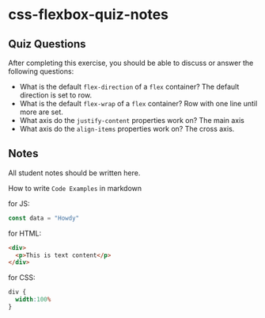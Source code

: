 # css-flexbox-quiz-notes

## Quiz Questions

After completing this exercise, you should be able to discuss or answer the following questions:

- What is the default `flex-direction` of a `flex` container?
The default direction is set to row.
- What is the default `flex-wrap` of a `flex` container?
Row with one line until more are set.
- What axis do the `justify-content` properties work on?
The main axis
- What axis do the `align-items` properties work on?
The cross axis.

## Notes

All student notes should be written here.


How to write `Code Examples` in markdown

for JS:
```javascript
const data = "Howdy"
```

for HTML:
```html
<div>
  <p>This is text content</p>
</div>
```

for CSS:
```css
div {
  width:100%
}
```

